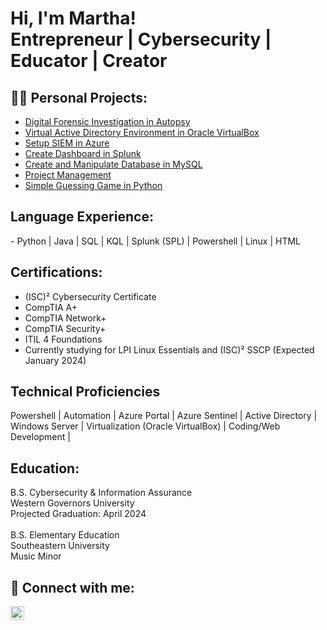 <h1>Hi, I'm Martha! <br/>Entrepreneur | Cybersecurity | Educator | Creator</h1>

<h2>👨‍💻 Personal Projects:</h2>

- [Digital Forensic Investigation in Autopsy](https://github.com/marthajsosa/AutopsyDigitalForensics)
- [Virtual Active Directory Environment in Oracle VirtualBox](https://github.com/urmomtookurscreentime/ActiveDirectoryLab)
- [Setup SIEM in Azure](https://github.com/urmomtookurscreentime/SetupSIEMinAzure)
- [Create Dashboard in Splunk](https://github.com/marthajsosa/SplunkSIEM)
- [Create and Manipulate Database in MySQL](https://github.com/marthajsosa/Create-and-Manipulate-Database)
- [Project Management](https://github.com/marthajsosa/projectmanagment)
- [Simple Guessing Game in Python](https://replit.com/@CobbieJohn/EnchantingStickyStatistic)

<h2>Language Experience:</h2>
- Python | Java | SQL | KQL | Splunk (SPL) | Powershell | Linux | HTML

<h2>Certifications:</h2>

- (ISC)² Cybersecurity Certificate
- CompTIA A+
- CompTIA Network+
- CompTIA Security+
- ITIL 4 Foundations
- Currently studying for LPI Linux Essentials and (ISC)² SSCP (Expected January 2024)


<h2>Technical Proficiencies</h2>
Powershell | Automation | Azure Portal | Azure Sentinel | Active Directory | Windows Server | Virtualization (Oracle VirtualBox) | Coding/Web Development | 
</b>
<h2> Education:</h2>
B.S. Cybersecurity & Information Assurance
<br/>Western Governors University
<br/>Projected Graduation: April 2024
<br/>
<br/>
B.S. Elementary Education
<br/>Southeastern University
<br/>Music Minor

<h2> 🤳 Connect with me:</h2>

[<img align="left" alt="JoshMadakor | LinkedIn" width="22px" src="https://cdn.jsdelivr.net/npm/simple-icons@v3/icons/linkedin.svg" />][linkedin]
</b>
</b>

[linkedin]: [https://www.linkedin.com/in/martha-vasquez-sosa-b0b28510b/](https://www.linkedin.com/in/martha-vasquez-sosa/)

<!--
**joshmadakor1/joshmadakor1** is a ✨ _special_ ✨ repository because its `README.md` (this file) appears on your GitHub profile.

Here are some ideas to get you started:

- 🔭 I’m currently working on ...
- 🌱 I’m currently learning ...
- 👯 I’m looking to collaborate on ...
- 🤔 I’m looking for help with ...
- 💬 Ask me about ...
- 📫 How to reach me: ...
- 😄 Pronouns: ...
- ⚡ Fun fact: ...
-->
